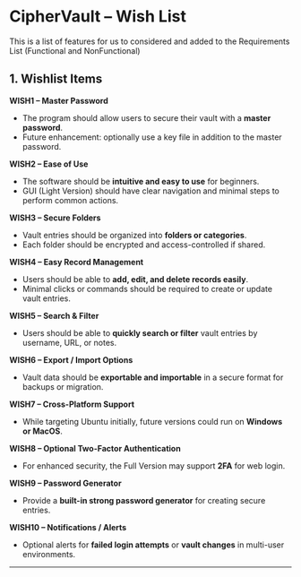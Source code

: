 # CipherVault – Wish List

This is a list of features for us to considered and added to the Requirements List (Functional and NonFunctional)

## 1. Wishlist Items

**WISH1 – Master Password**

* The program should allow users to secure their vault with a **master password**.
* Future enhancement: optionally use a key file in addition to the master password.

**WISH2 – Ease of Use**

* The software should be **intuitive and easy to use** for beginners.
* GUI (Light Version) should have clear navigation and minimal steps to perform common actions.

**WISH3 – Secure Folders**

* Vault entries should be organized into **folders or categories**.
* Each folder should be encrypted and access-controlled if shared.

**WISH4 – Easy Record Management**

* Users should be able to **add, edit, and delete records easily**.
* Minimal clicks or commands should be required to create or update vault entries.

**WISH5 – Search & Filter**

* Users should be able to **quickly search or filter** vault entries by username, URL, or notes.

**WISH6 – Export / Import Options**

* Vault data should be **exportable and importable** in a secure format for backups or migration.

**WISH7 – Cross-Platform Support**

* While targeting Ubuntu initially, future versions could run on **Windows or MacOS**.

**WISH8 – Optional Two-Factor Authentication**

* For enhanced security, the Full Version may support **2FA** for web login.

**WISH9 – Password Generator**

* Provide a **built-in strong password generator** for creating secure entries.

**WISH10 – Notifications / Alerts**

* Optional alerts for **failed login attempts** or **vault changes** in multi-user environments.

---



